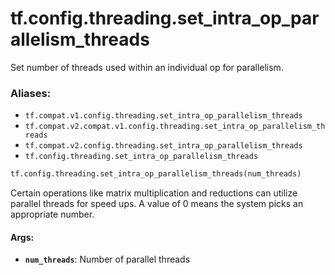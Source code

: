 <div itemscope itemtype="http://developers.google.com/ReferenceObject">
<meta itemprop="name" content="tf.config.threading.set_intra_op_parallelism_threads" />
<meta itemprop="path" content="Stable" />
</div>

# tf.config.threading.set_intra_op_parallelism_threads

Set number of threads used within an individual op for parallelism.

### Aliases:

* `tf.compat.v1.config.threading.set_intra_op_parallelism_threads`
* `tf.compat.v2.compat.v1.config.threading.set_intra_op_parallelism_threads`
* `tf.compat.v2.config.threading.set_intra_op_parallelism_threads`
* `tf.config.threading.set_intra_op_parallelism_threads`

``` python
tf.config.threading.set_intra_op_parallelism_threads(num_threads)
```

<!-- Placeholder for "Used in" -->

Certain operations like matrix multiplication and reductions can utilize
parallel threads for speed ups. A value of 0 means the system picks an
appropriate number.

#### Args:


* <b>`num_threads`</b>: Number of parallel threads